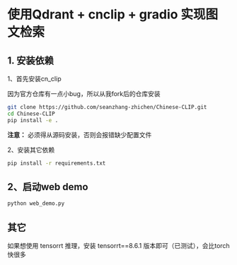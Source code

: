 # 使用Qdrant + cnclip + gradio 实现图文检索


## 1. 安装依赖

1、首先安装cn_clip

因为官方仓库有一点小bug，所以从我fork后的仓库安装
```bash
git clone https://github.com/seanzhang-zhichen/Chinese-CLIP.git
cd Chinese-CLIP
pip install -e .
```

**注意：** 必须得从源码安装，否则会报错缺少配置文件


2、安装其它依赖

```bash
pip install -r requirements.txt
```


## 2、启动web demo

```bash
python web_demo.py
```


## 其它

如果想使用 tensorrt 推理，安装 tensorrt==8.6.1 版本即可（已测试），会比torch快很多